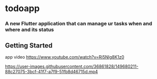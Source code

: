 # todoapp

### A new Flutter application that can manage ur tasks when and where and its status 

## Getting Started

app video https://www.youtube.com/watch?v=Ri5Nlg8K1z0




https://user-images.githubusercontent.com/36861828/149680211-88c27075-3bcf-41f7-a7f9-51fb8d46715d.mp4

